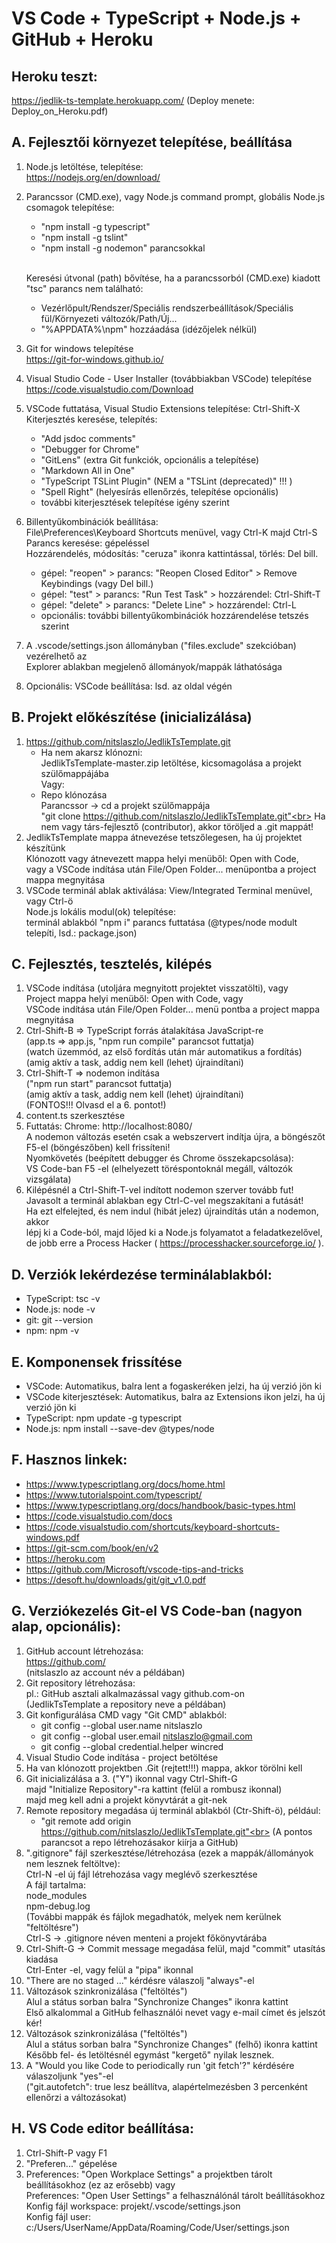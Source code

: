 #  VS Code + TypeScript + Node.js + GitHub + Heroku

## Heroku teszt:
https://jedlik-ts-template.herokuapp.com/ (Deploy menete: Deploy_on_Heroku.pdf)

## A.  Fejlesztői környezet telepítése, beállítása
1.  Node.js letöltése, telepítése:<br>
    https://nodejs.org/en/download/
2.  Parancssor (CMD.exe), vagy Node.js command prompt, globális Node.js csomagok telepítése:
    - "npm install -g typescript"
    - "npm install -g tslint"
    - "npm install -g nodemon"  parancsokkal<br><br>

    Keresési útvonal (path) bővítése, ha a parancssorból (CMD.exe) kiadott "tsc" parancs nem található:<br>
      - Vezérlőpult/Rendszer/Speciális rendszerbeállítások/Speciális fül/Környezeti változók/Path/Új...
      - "%APPDATA%\npm" hozzáadása (idézőjelek nélkül)
3.  Git for windows telepítése<br>
    https://git-for-windows.github.io/
4.  Visual Studio Code - User Installer (továbbiakban VSCode) telepítése<br>
    https://code.visualstudio.com/Download
5.  VSCode futtatása, Visual Studio Extensions telepítése: Ctrl-Shift-X<br>
    Kiterjesztés keresése, telepítés:<br>
     - "Add jsdoc comments"
     - "Debugger for Chrome"
     - "GitLens" (extra Git funkciók, opcionális a telepítése)
     - "Markdown All in One"
     - "TypeScript TSLint Plugin" (NEM a "TSLint (deprecated)" !!! )
     - "Spell Right" (helyesírás ellenőrzés, telepítése opcionális)
     - további kiterjesztések telepítése igény szerint
6. Billentyűkombinációk beállítása:<br>
    File\Preferences\Keyboard Shortcuts menüvel, vagy Ctrl-K majd Ctrl-S<br>
    Parancs keresése: gépeléssel<br>
    Hozzárendelés, módosítás: "ceruza" ikonra kattintással, törlés: Del bill.<br>
    - gépel: "reopen" > parancs: "Reopen Closed Editor" > Remove Keybindings (vagy Del bill.)
    - gépel: "test" > parancs: "Run Test Task" > hozzárendel: Ctrl-Shift-T
    - gépel: "delete" > parancs: "Delete Line" > hozzárendel: Ctrl-L
    - opcionális: további billentyűkombinációk hozzárendelése tetszés szerint
7. A .vscode/settings.json állományban ("files.exclude" szekcióban) vezérelhető az<br>
   Explorer ablakban megjelenő állományok/mappák láthatósága
8. Opcionális: VSCode beállítása: lsd. az oldal végén

## B.  Projekt előkészítése (inicializálása)
1.  https://github.com/nitslaszlo/JedlikTsTemplate.git<br>
    - Ha nem akarsz klónozni:<br>
      JedlikTsTemplate-master.zip letöltése, kicsomagolása a projekt szülőmappájába<br>
      Vagy:<br>
    - Repo klónozása<br>
      Parancssor  -> cd a projekt szülőmappája<br>
      "git clone https://github.com/nitslaszlo/JedlikTsTemplate.git"<br>
      Ha nem vagy társ-fejlesztő (contributor), akkor töröljed a .git mappát!
2.  JedlikTsTemplate mappa átnevezése tetszőlegesen, ha új projektet készítünk<br>
    Klónozott vagy átnevezett mappa helyi menüből: Open with Code,<br>
    vagy a VSCode indítása után File/Open Folder... menüpontba a project mappa megnyitása<br>
3.  VSCode terminál ablak aktiválása: View/Integrated Terminal menüvel, vagy Ctrl-ö<br>
    Node.js lokális modul(ok) telepítése:<br>
    terminál ablakból "npm i" parancs futtatása (@types/node modult telepíti, lsd.: package.json)

## C.  Fejlesztés, tesztelés, kilépés
1.  VSCode indítása (utoljára megnyitott projektet visszatölti), vagy<br>
    Project mappa helyi menüből: Open with Code, vagy<br>
    VSCode indítása után File/Open Folder... menü pontba a project mappa megnyitása
2.  Ctrl-Shift-B => TypeScript forrás átalakítása JavaScript-re<br>
    (app.ts => app.js, "npm run compile" parancsot futtatja)<br>
    (watch üzemmód, az első fordítás után már automatikus a fordítás)<br>
    (amig aktív a task, addig nem kell (lehet) újraindítani)
3.  Ctrl-Shift-T => nodemon indítása<br>
    ("npm run start" parancsot futtatja)<br>
    (amig aktív a task, addig nem kell (lehet) újraindítani)<br>
    (FONTOS!!! Olvasd el a 6. pontot!)
4.  content.ts szerkesztése
5.  Futtatás: Chrome: http://localhost:8080/<br>
    A nodemon változás esetén csak a webszervert indítja újra, a böngészőt F5-el (böngészőben) kell frissíteni!<br>
    Nyomkövetés (beépített debugger és Chrome összekapcsolása):<br>
    VS Code-ban F5 -el (elhelyezett töréspontoknál megáll, változók vizsgálata)
6.  Kilépésnél a Ctrl-Shift-T-vel indított nodemon szerver tovább fut!<br>
    Javasolt a terminál ablakban egy Ctrl-C-vel megszakítani a futását!<br>
    Ha ezt elfelejted, és nem indul (hibát jelez) újraindítás után a nodemon, akkor<br>
    lépj ki a Code-ból, majd lőjed ki a Node.js folyamatot a feladatkezelővel,<br>
    de jobb erre a Process Hacker ( https://processhacker.sourceforge.io/ ). 


## D. Verziók lekérdezése terminálablakból:
- TypeScript: tsc -v
- Node.js: node -v
- git: git --version
- npm: npm -v

## E. Komponensek frissítése<br>
- VSCode: Automatikus, balra lent a fogaskeréken jelzi, ha új verzió jön ki
- VSCode kiterjesztések: Automatikus, balra az Extensions ikon jelzi, ha új verzió jön ki
- TypeScript: npm update -g typescript
- Node.js: npm install --save-dev @types/node

## F. Hasznos linkek:
- https://www.typescriptlang.org/docs/home.html
- https://www.tutorialspoint.com/typescript/
- https://www.typescriptlang.org/docs/handbook/basic-types.html
- https://code.visualstudio.com/docs
- https://code.visualstudio.com/shortcuts/keyboard-shortcuts-windows.pdf
- https://git-scm.com/book/en/v2
- https://heroku.com
- https://github.com/Microsoft/vscode-tips-and-tricks
- https://desoft.hu/downloads/git/git_v1.0.pdf

## G. Verziókezelés Git-el VS Code-ban (nagyon alap, opcionális):
1. GitHub account létrehozása:<br>
   https://github.com/<br>
   (nitslaszlo az account név a példában)
2. Git repository létrehozása:<br>
   pl.: GitHub asztali alkalmazással vagy github.com-on<br>
   (JedlikTsTemplate a repository neve a példában)
3. Git konfigurálása CMD vagy "Git CMD" ablakból:
   - git config --global user.name nitslaszlo
   - git config --global user.email nitslaszlo@gmail.com
   - git config --global credential.helper wincred
4. Visual Studio Code indítása - project betöltése
5. Ha van klónozott projektben .Git (rejtett!!!) mappa, akkor törölni kell
6. Git inicializálása a 3. ("Y") ikonnal vagy Ctrl-Shift-G<br>
   majd "Initialize Repository"-ra kattint (felül a rombusz ikonnal)<br>
   majd meg kell adni a projekt könyvtárát a git-nek
7. Remote repository megadása új terminál ablakból (Ctr-Shift-ö), például:
   - "git remote add origin https://github.com/nitslaszlo/JedlikTsTemplate.git"<br>
   (A pontos parancsot a repo létrehozásakor kiírja a GitHub)   
8. ".gitignore" fájl szerkesztése/létrehozása (ezek a mappák/állományok nem lesznek feltöltve):<br>
   Ctrl-N -el új fájl létrehozása vagy meglévő szerkesztése<br>
   A fájl tartalma:<br>
   node_modules<br>
   npm-debug.log<br>
   (További mappák és fájlok megadhatók, melyek nem kerülnek "feltöltésre")<br>
   Ctrl-S -> .gitignore néven menteni a projekt főkönyvtárába
9. Ctrl-Shift-G -> Commit message megadása felül, majd "commit" utasítás kiadása<br>
   Ctrl-Enter -el, vagy felül a "pipa" ikonnal<br>
10. "There are no staged ..." kérdésre válaszolj "always"-el
11. Változások szinkronizálása ("feltöltés")<br>
    Alul a státus sorban balra "Synchronize Changes" ikonra kattint<br>
    Első alkalommal a GitHub felhasználói nevet vagy e-mail címet és jelszót kér!
10. Változások szinkronizálása ("feltöltés")<br>
    Alul a státus sorban balra "Synchronize Changes" (felhő) ikonra kattint<br>
    Később fel- és letöltésnél egymást "kergető" nyilak lesznek.
11. A "Would you like Code to periodically run 'git fetch'?"  kérdésére válaszoljunk "yes"-el<br>           ("git.autofetch": true lesz beállítva, alapértelmezésben 3 percenként ellenőrzi a változásokat)

## H. VS Code editor beállítása:
1. Ctrl-Shift-P vagy F1
2. "Preferen..." gépelése
3. Preferences: "Open Workplace Settings" a projektben tárolt beállításokhoz (ez az erősebb) vagy<br>
   Preferences: "Open User Settings" a felhasználónál tárolt beállításokhoz<br>
   Konfig fájl workspace: projekt/.vscode/settings.json<br>
   Konfig fájl user: c:/Users/UserName/AppData/Roaming/Code/User/settings.json